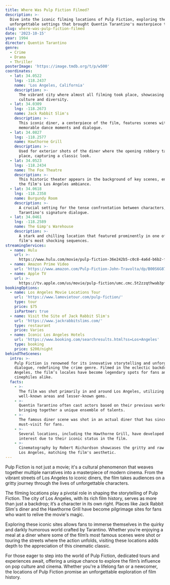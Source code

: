 ```yaml
---
title: Where Was Pulp Fiction Filmed?
description: >-
  Dive into the iconic filming locations of Pulp Fiction, exploring the
  unforgettable settings that brought Quentin Tarantino's masterpiece to life.
slug: where-was-pulp-fiction-filmed
date: '2023-10-15'
year: 1994
director: Quentin Tarantino
genre:
  - Crime
  - Drama
  - Thriller
posterImage: 'https://image.tmdb.org/t/p/w500'
coordinates:
  - lat: 34.0522
    lng: -118.2437
    name: 'Los Angeles, California'
    description: >-
      The vibrant city where almost all filming took place, showcasing its rich
      culture and diversity.
  - lat: 34.0309
    lng: -118.2673
    name: Jack Rabbit Slim's
    description: >-
      This iconic diner, a centerpiece of the film, features scenes with
      memorable dance moments and dialogue.
  - lat: 34.0827
    lng: -118.2577
    name: Hawthorne Grill
    description: >-
      Used for exterior shots of the diner where the opening robbery takes
      place, capturing a classic look.
  - lat: 34.0523
    lng: -118.2434
    name: The Fox Theatre
    description: >-
      This historic theater appears in the background of key scenes, enhancing
      the film's Los Angeles ambiance.
  - lat: 34.0618
    lng: -118.2358
    name: Burgundy Room
    description: >-
      A crucial setting for the tense confrontation between characters, rich in
      Tarantino's signature dialogue.
  - lat: 34.0461
    lng: -118.2589
    name: The Gimp's Warehouse
    description: >-
      A stark and chilling location that featured prominently in one of the
      film's most shocking sequences.
streamingServices:
  - name: Hulu
    url: >-
      https://www.hulu.com/movie/pulp-fiction-36e242b5-c0c8-4a6d-b6b2-f5c4fac3a162
  - name: Amazon Prime Video
    url: 'https://www.amazon.com/Pulp-Fiction-John-Travolta/dp/B00S6G872O'
  - name: Apple TV
    url: >-
      https://tv.apple.com/us/movie/pulp-fiction/umc.cmc.5t2zzqthwab3pf7w0ad7w3q80
bookingOptions:
  - name: Los Angeles Movie Locations Tour
    url: 'https://www.lamovietour.com/pulp-fiction/'
    type: tour
    price: $75
    isPartner: true
  - name: Visit the Site of Jack Rabbit Slim's
    url: 'https://www.jackrabbitslims.com/'
    type: restaurant
    price: Varies
  - name: Iconic Los Angeles Hotels
    url: 'https://www.booking.com/searchresults.html?ss=Los+Angeles'
    type: booking
    price: $200/night
behindTheScenes:
  intro: >-
    Pulp Fiction is renowned for its innovative storytelling and unforgettable
    dialogue, redefining the crime genre. Filmed in the eclectic backdrop of Los
    Angeles, the film’s locales have become legendary spots for fans and
    cinephiles alike.
  facts:
    - >-
      The film was shot primarily in and around Los Angeles, utilizing both
      well-known areas and lesser-known gems.
    - >-
      Quentin Tarantino often cast actors based on their previous works,
      bringing together a unique ensemble of talents.
    - >-
      The famous diner scene was shot in an actual diner that has since become a
      must-visit for fans.
    - >-
      Several locations, including the Hawthorne Grill, have developed tourist
      interest due to their iconic status in the film.
    - >-
      Cinematography by Robert Richardson showcases the gritty and raw feel of
      Los Angeles, matching the film's aesthetic.
---
```


<PulpFictionGuide />

Pulp Fiction is not just a movie; it's a cultural phenomenon that weaves together multiple narratives into a masterpiece of modern cinema. From the vibrant streets of Los Angeles to iconic diners, the film takes audiences on a gritty journey through the lives of unforgettable characters.

The filming locations play a pivotal role in shaping the storytelling of Pulp Fiction. The city of Los Angeles, with its rich film history, serves as more than just a backdrop; it’s a character in its own right. Places like Jack Rabbit Slim's diner and the Hawthorne Grill have become pilgrimage sites for fans who want to relive the movie's magic.

Exploring these iconic sites allows fans to immerse themselves in the quirky and darkly humorous world crafted by Tarantino. Whether you’re enjoying a meal at a diner where some of the film’s most famous scenes were shot or touring the streets where the action unfolds, visiting these locations adds depth to the appreciation of this cinematic classic.

For those eager to step into the world of Pulp Fiction, dedicated tours and experiences await, offering a unique chance to explore the film’s influence on pop culture and cinema. Whether you're a lifelong fan or a newcomer, the locations of Pulp Fiction promise an unforgettable exploration of film history.
